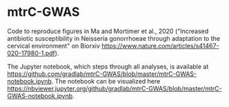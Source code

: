 # mtrC-GWAS
Code to reproduce figures in Ma and Mortimer et al., 2020 ("Increased antibiotic susceptibility in Neisseria gonorrhoeae through adaptation to the cervical environment" on Biorxiv https://www.nature.com/articles/s41467-020-17980-1.pdf).

The Jupyter notebook, which steps through all analyses, is available at https://github.com/gradlab/mtrC-GWAS/blob/master/mtrC-GWAS-notebook.ipynb. The notebook can be visualized here https://nbviewer.jupyter.org/github/gradlab/mtrC-GWAS/blob/master/mtrC-GWAS-notebook.ipynb.

